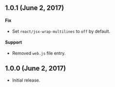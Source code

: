 ## 1.0.1 (June 2, 2017)

#### Fix

 * Set `react/jsx-wrap-multilines` to `off` by default.

#### Support

 * Removed `web.js` file entry.

## 1.0.0 (June 2, 2017)

 * Initial release.
